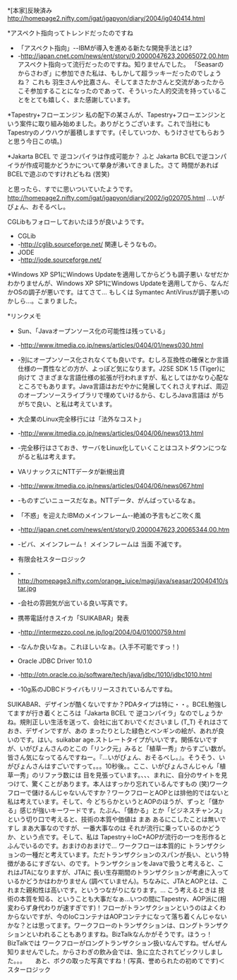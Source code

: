 *[本家]反映済み
http://homepage2.nifty.com/igat/igapyon/diary/2004/ig040414.html


*アスペクト指向ってトレンドだったのですね
* 「アスペクト指向」--IBMが導入を進める新たな開発手法とは?
* -http://japan.cnet.com/news/ent/story/0,2000047623,20065072,00.htm
アスペクト指向って流行だったのですね。知りませんでした。
「Seasarのからさわぎ」に参加できた私は、もしかして超ラッキーだったのでしょうね？
これも 羽生さんや比嘉さん、そしてまさたかさんと交流があったからこそ参加することになったのであって、そういった人的交流を持っていることをとても嬉しく、また感謝しています。

*Tapestry+フローエンジン
私の配下の某さんが、Tapestry+フローエンジンという案件に取り組み始めました。ありがとうございます。これで当社にも Tapestryのノウハウが蓄積しますです。(そしていつか、もうけさせてもらおうと思う今日この頃。)

*Jakarta BCEL で 逆コンパイラは作成可能か？
ふと Jakarta BCELで逆コンパイラが作成可能かどうかについて挙身が沸いてきました。さて 時間があれば BCELで遊ぶのですけれどもね (苦笑)

と思ったら、すでに思いついていたようです。
http://homepage2.nifty.com/igat/igapyon/diary/2002/ig020705.html
…いがぴょん、おそるべし。

CGLibもフォローしておいたほうが良いようです。
* CGLib
* -http://cglib.sourceforge.net/
関連しそうなもの。
* JODE
* -http://jode.sourceforge.net/

*Windows XP SP1にWindows Updateを適用してからどうも調子悪い
なぜだかわかりませんが、Windows XP SP1にWindows Updateを適用してから、なんだかOSの調子が悪いです。はてさて… もしくは Symantec AntiVirusが調子悪いのかしら…。こまりました。

*リンクメモ
* Sun、「Javaオープンソース化の可能性は残っている」
* -http://www.itmedia.co.jp/news/articles/0404/01/news030.html
* -別にオープンソース化されなくても良いです。むしろ互換性の確保とか言語仕様の一貫性などの方が、よっぽど気になります。J2SE SDK 1.5 (Tiger)に向けて さまざまな言語仕様の拡張が行われますが、私としてはかなり心配なところでもあります。Java言語はおだやかに発展してくれさえすれば、周辺のオープンソースライブラリで埋めていけるから、むしろJava言語は がちがちで良い、と私は考えています。

* 大企業のLinux完全移行には「法外なコスト」
* -http://www.itmedia.co.jp/news/articles/0404/06/news013.html
* -完全移行はさておき、サーバをLinux化していくことはコストダウンにつながると私は考えます。

* VAリナックスにNTTデータが新規出資
* -http://www.itmedia.co.jp/news/articles/0404/06/news067.html
* -ものすごいニュースだなぁ。NTTデータ、がんばっているなぁ。

* 「不惑」を迎えたIBMのメインフレーム--絶滅の予言もどこ吹く風
* -http://japan.cnet.com/news/ent/story/0,2000047623,20065344,00.htm
* -ビバ、メインフレーム！ メインフレームは 当面 不滅です。

* 有限会社スターロジック
* -http://homepage3.nifty.com/orange_juice/magi/java/seasar/20040410/star.jpg
* -会社の雰囲気が出ている良い写真です。

* 携帯電話付きスイカ「SUIKABAR」発表
* -http://intermezzo.cool.ne.jp/log/2004/04/01000759.html
* -なんか良いなぁ。これほしいなぁ。(入手不可能ですっ！)

* Oracle JDBC Driver 10.1.0 
* -http://otn.oracle.co.jp/software/tech/java/jdbc/1010/jdbc1010.html
* -10g系のJDBCドライバもリリースされているんですね。


SUIKABAR、デザインが酷くないですか？PDAタイプは特に・・。BCEL勉強してますが行き着くところは「Jakarta BCEL で 逆コンパイラ」なのでしょうかね。規則正しい生活を送って、会社に出ておいでくださいまし (T_T) それはさておき、デザインですが、あの まったりとした緑色とペンギンの絵が、あれが良いのです。はい。suikabar age.ストレートタイプがいいです。関係ないですが、いがぴょんさんのとこの「リンク元」みると「植草一秀」からすごい数が。皆さん気になってるんですねー。『…いがぴょん、おそるべし。』。そうそう、いがぴょんさんはすごいですって。。。10秒後。。ここ、いがぴょんさんじゃん「植草一秀」のリファラ数には 目を見張っています。、、、まれに、自分のサイトを見つけて、驚くことがあります。本人はすっかり忘れているんですもの (笑)ワークフローで儲けるんじゃないんですか？ワークフローとAOPとは排他的ではないと私は考えています。そして、今 どちらかというとAOPのほうが、ずっと「儲かる」感じが強いキーワードです。たぶん、「儲かる」とか「ビジネスチャンス」という切り口で考えると、技術の本質や価値は まあ あるにこしたことは無いですし まあ大事なのですが、一番大事なのは それが流行に乗っているのかどうか、という点です。そして、私は Tapestry＋IoC+AOPが流行の一つを形作るとふんでいるのです。おまけのおまけで… ワークフローは本質的に トランザクションの一種だと考えています。ただトランザクションのスパンが長い、という特徴があるにすぎない、のです。トランザクションをJavaで扱うと考えると、これはJTAになりますが、JTAに 長い生存期間のトランザクションが考慮に入っているかどうかはわかりません (調べていません)。ちなみに、JTAとAOPとは、これまた親和性は高いです。というつながりになります。… こう考えるときは 技術の本質を知る、ということも大事だなぁ…いつの間にTapestry、AOP派に(相変わらず身代わりが速すぎです)！フローがトランザクションというのはよくわからないですが、今のIoCコンテナはAOPコンテナになって落ち着くんじゃないかな？とは思ってます。ワークフローのトランザクションは、ロングトランザクションといわれることもありますね。BizTalkなんかがそうです。ほうっ！ BizTalkでは ワークフローがロングトランザクション扱いなんですね。ぜんぜん知りませんでした。からさわぎの飲み会では、急に立たされてビックリしました。。。　　あと、ボクの取った写真ですね！(写真、誉められたの初めてです)＜スターロジック
